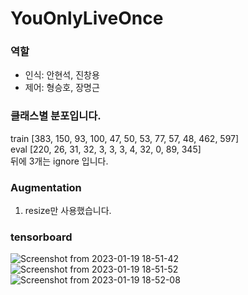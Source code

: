 # YouOnlyLiveOnce
### 역할
- 인식: 안현석, 진창용
- 제어: 형승호, 장명근

### 클래스별 분포입니다.
train [383, 150, 93, 100, 47, 50, 53, 77, 57, 48, 462, 597]  
eval [220, 26, 31, 32, 3, 3, 3, 4, 32, 0, 89, 345]  
뒤에 3개는 ignore 입니다.

### Augmentation
1. resize만 사용했습니다.

### tensorboard
![Screenshot from 2023-01-19 18-51-42](https://user-images.githubusercontent.com/42567320/213411226-4e241cad-c571-4baa-bc8a-20ab2f431ff3.png)
![Screenshot from 2023-01-19 18-51-52](https://user-images.githubusercontent.com/42567320/213411245-d16be4d7-3dd6-467a-9e18-d9afec2ef95e.png)
![Screenshot from 2023-01-19 18-52-08](https://user-images.githubusercontent.com/42567320/213411261-8cad543a-5b72-4054-92f2-f95b4a63378d.png)
